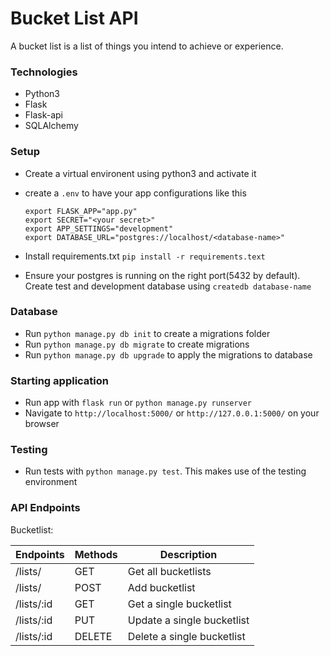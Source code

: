 # Bucket List API

A bucket list is a list of things you intend to achieve or experience.

### Technologies
- Python3
- Flask
- Flask-api
- SQLAlchemy

### Setup
- Create a virtual environent using python3 and activate it
- create a `.env` to have your app configurations like this

      export FLASK_APP="app.py"
      export SECRET="<your secret>"
      export APP_SETTINGS="development"
      export DATABASE_URL="postgres://localhost/<database-name>"

- Install requirements.txt `pip install -r requirements.text`
- Ensure your postgres is running on the right port(5432 by default). Create test and development database using `createdb database-name`

### Database
- Run `python manage.py db init` to create a migrations folder
- Run `python manage.py db migrate` to create migrations
- Run `python manage.py db upgrade` to apply the migrations to database

### Starting application
- Run app with `flask run` or `python manage.py runserver`
- Navigate to `http://localhost:5000/` or `http://127.0.0.1:5000/` on your browser

### Testing
- Run tests with `python manage.py test`. This makes use of the testing environment 

### API Endpoints
Bucketlist:

| Endpoints	| Methods	|Description|
| ------------- | ------------- | -----|
|/lists/	|GET	| Get all bucketlists|
|/lists/	|POST	| Add bucketlist
|/lists/:id	|GET	| Get a single bucketlist
|/lists/:id	|PUT	| Update a single bucketlist
|/lists/:id	|DELETE| Delete a single bucketlist
